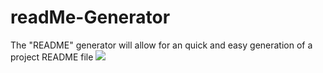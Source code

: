 # readMe-Generator
The "README" generator will allow for an quick and easy generation of a project README file
![](https://img.shields.io/github/issues/dchargois23/readMe-Generator)
